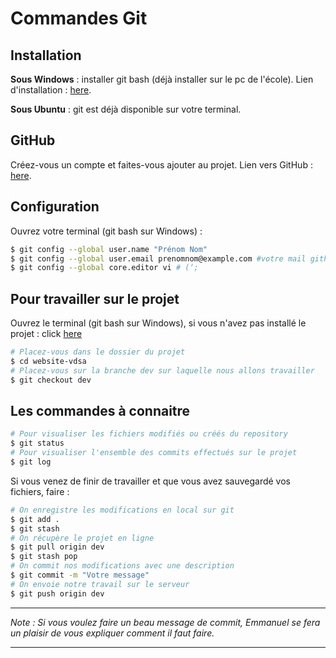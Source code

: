 # Commandes Git

## Installation

**Sous Windows** : installer git bash (déjà installer sur le pc de l'école). Lien d'installation : [here](https://gitforwindows.org/).

**Sous Ubuntu** : git est déjà disponible sur votre terminal.

## GitHub

Créez-vous un compte et faites-vous ajouter au projet. Lien vers GitHub : [here](https://github.com/).

## Configuration 

Ouvrez votre terminal (git bash sur Windows) :
```sh
$ git config --global user.name "Prénom Nom"
$ git config --global user.email prenomnom@example.com #votre mail github
$ git config --global core.editor vi # (‘;
```

## Pour travailler sur le projet

Ouvrez le terminal (git bash sur Windows), si vous n'avez pas installé le projet : click [here](docs/installation.md)

```sh
# Placez-vous dans le dossier du projet
$ cd website-vdsa
# Placez-vous sur la branche dev sur laquelle nous allons travailler
$ git checkout dev
```

## Les commandes à connaitre

```sh
# Pour visualiser les fichiers modifiés ou créés du repository
$ git status
# Pour visualiser l'ensemble des commits effectués sur le projet
$ git log
```

Si vous venez de finir de travailler et que vous avez sauvegardé vos fichiers, faire :

```sh
# On enregistre les modifications en local sur git
$ git add .
$ git stash
# On récupère le projet en ligne
$ git pull origin dev
$ git stash pop
# On commit nos modifications avec une description
$ git commit -m "Votre message"
# On envoie notre travail sur le serveur
$ git push origin dev
```
-------
*Note : Si vous voulez faire un beau message de commit, Emmanuel se fera un plaisir de vous expliquer comment il faut faire.*

-------


